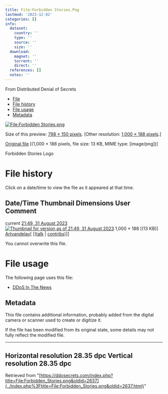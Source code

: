 ```yaml
---
title: File:Forbidden Stories.Png
lastmod: '2023-12-02'
categories: []
info:
  dataset:
    country: ''
    type: ''
    source: ''
    size: ''
  download:
    magnet: ''
    torrent: ''
    direct: ''
  references: []
  notes: ''
---
```




From Distributed Denial of Secrets

- [File](./File:Forbidden_Stories.png.html#file)
- [File history](./File:Forbidden_Stories.png.html#filehistory)
- [File usage](./File:Forbidden_Stories.png.html#filelinks)
- [Metadata](./File:Forbidden_Stories.png.html#metadata)

[![File:Forbidden
Stories.png](../images/thumb/7/78/Forbidden_Stories.png/798px-Forbidden_Stories.png%3F20230831214919)](../images/7/78/Forbidden_Stories.png)

Size of this preview: [798 × 150
pixels](../images/thumb/7/78/Forbidden_Stories.png/798px-Forbidden_Stories.png).
[Other resolution: [1,000 × 188
pixels](../images/7/78/Forbidden_Stories.png).]

[Original
file](../images/7/78/Forbidden_Stories.png "Forbidden Stories.png")
‎[(1,000 × 188 pixels, file size: 13 KB, MIME type:
[image/png])]

Forbidden Stories Logo

# File history

Click on a date/time to view the file as it appeared at that time.

Date/Time Thumbnail Dimensions User Comment
---
current [21:49, 31 August 2023](../images/7/78/Forbidden_Stories.png) [![Thumbnail for version as of 21:49, 31 August 2023](../images/thumb/7/78/Forbidden_Stories.png/120px-Forbidden_Stories.png%3F20230831214919)](../images/7/78/Forbidden_Stories.png) 1,000 × 188 [(13 KB)] [Artvandelay](../index.php%3Ftitle=User:Artvandelay&action=edit&redlink=1.html "User:Artvandelay (page does not exist)")[ [([talk](../index.php%3Ftitle=User_talk:Artvandelay&action=edit&redlink=1.html "User talk:Artvandelay (page does not exist)") | [contribs](./Special:Contributions/Artvandelay.html "Special:Contributions/Artvandelay"))]]

You cannot overwrite this file.

# File usage

The following page uses this file:

- [DDoS In The News](DDoS_In_The_News.html "DDoS In The News")

## Metadata

This file contains additional information, probably added from the
digital camera or scanner used to create or digitize it.

If the file has been modified from its original state, some details may
not fully reflect the modified file.

---
Horizontal resolution 28.35 dpc
Vertical resolution 28.35 dpc
---

Retrieved from
"[https://ddosecrets.com/index.php?title=File:Forbidden_Stories.png&oldid=2637](../index.php%3Ftitle=File:Forbidden_Stories.png&oldid=2637.html)"


